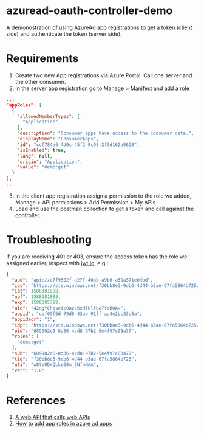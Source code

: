 # azuread-oauth-controller-demo
A demonostration of using AzureAd app registrations to get a token (client side) and authenticate the token (server side).

# Requirements
1. Create two new App registrations via Azure Portal. Call one server and the other consumer.
2. In the server app registration go to Manage > Manifest and add a role
```json
...
"appRoles": [
  {
    "allowedMemberTypes": [
      "Application"
    ],
    "description": "Consumer apps have access to the consumer data.",
    "displayName": "ConsumerApps",
    "id": "ccf784a6-fd0c-45f2-9c08-2f9d162a0628",
    "isEnabled": true,
    "lang": null,
    "origin": "Application",
    "value": "demo:get"
  }
],
...
```
3. In the client app registration assign a permission to the role we added, Manage > API permissions > Add Permission > My APIs.
4. Load and use the postman collection to get a token and call against the controller.

# Troubleshooting
If you are receiving 401 or 403, ensure the access token has the role we assigned earlier, inspect with [jwt.io](https://jwt.io/), e.g.:
```json
{
  "aud": "api://e7f9502f-a27f-40ab-a9b6-a59a371e0dbd",
  "iss": "https://sts.windows.net/f30bb8e3-9db6-4d44-b3ae-67fa5864b725/",
  "iat": 1588381888,
  "nbf": 1588381888,
  "exp": 1588385788,
  "aio": "42dgYChbseicQazs6xMlUlfba7YcBQA=",
  "appid": "ebf09f5d-79d0-43ab-91ff-aa4e2bc33e5a",
  "appidacr": "1",
  "idp": "https://sts.windows.net/f30bb8e3-9db6-4d44-b3ae-67fa5864b725/",
  "oid": "689902c6-8d36-4cd8-97b2-5e4f97c03a77",
  "roles": [
    "demo:get"
  ],
  "sub": "689902c6-8d36-4cd8-97b2-5e4f97c03a77",
  "tid": "f30bb8e3-9db6-4d44-b3ae-67fa5864b725",
  "uti": "w8te0DxQLke60m_9NfnHAA",
  "ver": "1.0"
}
```

# References
1. [A web API that calls web APIs](https://docs.microsoft.com/en-us/azure/active-directory/develop/scenario-web-api-call-api-overview)
2. [How to add app roles in azure ad apps](https://docs.microsoft.com/en-us/azure/active-directory/develop/howto-add-app-roles-in-azure-ad-apps)
